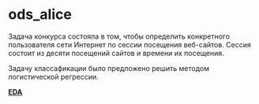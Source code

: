 # ods_alice
Задача конкурса состояла в том, чтобы определить конкретного пользователя сети Интернет по сессии посещения веб-сайтов. Сессия состоит из десяти посещений сайтов и времени их посещения.

Задачу классафикации было предложено решить методом логистической регрессии.

[**EDA**](https://colab.research.google.com/drive/1hjF61EmIPzVl4JD4ZceJFYPdmMAzBIgF)
